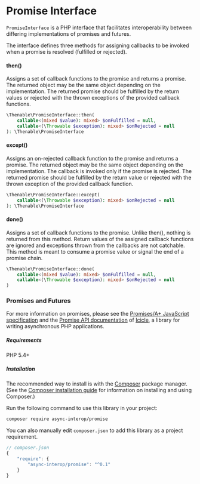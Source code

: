 # Promise Interface

`PromiseInterface` is a PHP interface that facilitates interoperability between differing implementations of promises and futures.

The interface defines three methods for assigning callbacks to be invoked when a promise is resolved (fulfilled or rejected).

#### then()

Assigns a set of callback functions to the promise and returns a promise. The returned object may be the same object depending on the implementation. The returned promise should be fulfilled by the return values or rejected with the thrown exceptions of the provided callback functions.

```php
\Thenable\PromiseInterface::then(
    callable<(mixed $value): mixed> $onFulfilled = null,
    callable<(\Throwable $exception): mixed> $onRejected = null
): \Thenable\PromiseInterface
```

#### except()

Assigns an on-rejected callback function to the promise and returns a promise. The returned object may be the same object depending on the implementation. The callback is invoked only if the promise is rejected. The returned promise should be fulfilled by the return value or rejected with the thrown exception of the provided callback function.

```php
\Thenable\PromiseInterface::except(
    callable<(\Throwable $exception): mixed> $onRejected = null
): \Thenable\PromiseInterface
```

#### done()

Assigns a set of callback functions to the promise. Unlike then(), nothing is returned from this method. Return values of the assigned callback functions are ignored and exceptions thrown from the callbacks are not catchable. This method is meant to consume a promise value or signal the end of a promise chain.

```php
\Thenable\PromiseInterface::done(
    callable<(mixed $value): mixed> $onFulfilled = null,
    callable<(\Throwable $exception): mixed> $onRejected = null
)
```

### Promises and Futures

For more information on promises, please see the [Promises/A+ JavaScript specification](https://promisesaplus.com) and the [Promise API documentation](https://github.com/icicleio/icicle/wiki/Promises) of [Icicle](https://github.com/icicleio/icicle), a library for writing asynchronous PHP applications.

##### Requirements

PHP 5.4+

##### Installation

The recommended way to install is with the [Composer](http://getcomposer.org/) package manager. (See the [Composer installation guide](https://getcomposer.org/doc/00-intro.md) for information on installing and using Composer.)

Run the following command to use this library in your project: 

```bash
composer require async-interop/promise
```

You can also manually edit `composer.json` to add this library as a project requirement.

```js
// composer.json
{
    "require": {
        "async-interop/promise": "^0.1"
    }
}
```
